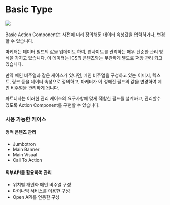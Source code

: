 # Basic Type

![](<../../.gitbook/assets/스크린샷 2021-11-15 오후 1.53.06.png>)

Basic Action Component는 사전에 미리 정의해둔 데이터 속성값을 입력하거나, 변경할 수 있습니다.

마케터는 데이터 필드의 값을 업데이트 하여, 웹사이트를 관리하는 매우 단순한 관리 방식을 가지고 있습니다. 이 데이터는 ICS의 콘텐츠와는 무관하게 별도로 저장 관리 되고 있습니다.

만약 메인 비주얼과 같은 케이스가 있다면, 메인 비주얼을 구성하고 있는 이미지, 텍스트, 링크 등을 데이터 속성으로 정의하고, 마케터가 이 정해진 필드의 값을 변경하여 메인 비주얼을 관리하게 됩니다.&#x20;

파트너사는 이러한 관리 케이스의 요구사항에 맞게 적합한 필드를 설계하고, 관리할수 있도록 Action Component를 구현할 수 있습니다.



### 사용 가능한 케이스

#### 정적 콘텐츠 관리&#x20;

* Jumbotron
* Main Banner
* Main Visual
* Call To Action

#### 외부API를 활용하여 관리

* 위치별 개인화 메인 비주얼 구성
* 다이나믹 서비스를 이용한 구성
* Open API를 연동한 구성&#x20;


